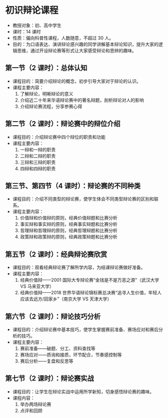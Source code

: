 # 初识辩论课程

- 教授对象：初、高中学生
- 课时：14 课时
- 性质：偏向科普性课程，人数随意，不超过 30 人。
- 目的：为口语表达、演讲辩论感兴趣的同学讲解基本辩论知识，提升大家的逻辑思维，通过开设辩论赛等形式让大家感受辩论和思辨的趣味。

## 第一节（2 课时）：总体认知

- 课程目的：简要介绍辩论的概念，初步引导大家对于辩论的认识。
- 课程主要内容：
  1. 了解辩论，明晰辩论的意义
  2. 介绍近二十年来华语辩论赛中的著名辩题，剖析辩论对人的影响
  3. 介绍辩论赛流程，分享参赛心得

## 第二节（2 课时）：辩论赛中的辩位介绍

- 课程目的：介绍辩论赛中四个辩位的职责和功能
- 课程主要内容：
  1. 一辩和一辩的职责
  2. 二辩和二辩的职责
  3. 三辩和三辩的职责
  4. 四辩和四辩的职责

## 第三节、第四节（4 课时）：辩论赛的不同种类

- 课程目的：介绍不同类型的辩论赛，使学生体会不同类型辩论赛的区别和联系。
- 课程主要内容：
  1. 价值辩和价值辩的原则，经典价值辩题和比赛分析
  2. 事实辩和事实辩的原则，经典事实辩题和比赛分析
  3. 哲理辩和哲理辩的原则，经典哲理辩题和比赛分析
  4. 政策辩和政策辩的原则，经典政策辩题和比赛分析

## 第五节（2 课时）：经典辩论赛欣赏

- 课程目的：观看经典辩论赛了解所学内容，为结课辩论赛做好准备。
- 课程主要内容：
  1. 经典价值辩——2001 国际大专辩论赛“金钱是不是万恶之源”（武汉大学 VS 马来亚大学）
  2. 经典价值辩——2018 世界华语辩论锦标赛总决赛“追寻人生价值，年轻人应该去远方/回家乡”（南京大学 VS 天津大学）

## 第六节（2 课时）：辩论技巧分析

- 课程目的：介绍辩论赛中基本技巧，使学生掌握赛前准备、赛场应对和赛后分析的技巧。
- 课程主要内容：
  1. 赛前准备——破题、分工、资料查找等
  2. 赛场应对——质询和接质，环节配合，节奏感控制等
  3. 赛后分析——复盘和反思等

## 第七节（2 课时）：辩论赛实战

- 课程目的：让学生在辩论实战中运用所学新知，切身感悟辩论赛的趣味。
- 课程内容：
  1. 举办两场辩论赛
  2. 点评和回顾
